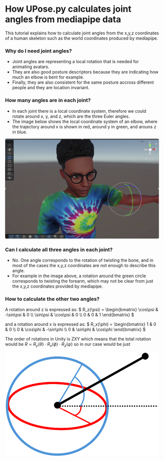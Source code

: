 # How UPose.py calculates joint angles from mediapipe data
This tutorial explains how to calculate joint angles from the x,y,z coordinates of a human skeleton such as the world coordinates produced by mediapipe. 

### Why do I need joint angles?
- Joint angles are representing a local rotation that is needed for animating avatars.
- They are also good posture descriptors because they are indicating how much an elbow is bent for example.
- Finally, they are also consistent for the same posture accross different people and they are location invariant.

### How many angles are in each joint?
- In each joint there is a local coordinate system, therefore we could rotate around x, y, and z, which are the three Euler angles.
- The image below shows the local coordinate system of an elbow, where the trajectory around x is shown in red, around y in green, and arouns z in blue. 
<img src="Screenshots/local_coordinate_system.png" alt="Your Scene Name" width="600"/>

### Can I calculate all three angles in each joint?
- No. One angle corresponds to the rotation of twisting the bone, and in most of the cases the x,y,z coordinates are not enough to describe this angle.
- For example in the image above, a rotation around the green circle corresponds to twisting the forearm, which may not be clear from just the x,y,z coordinates provided by mediapipe.

### How to calculate the other two angles?
A rotation around z is expressed as:
$`
R_z(\psi) = 
\begin{bmatrix}
\cos\psi & -\sin\psi & 0 \\
\sin\psi & \cos\psi & 0 \\
0 & 0 & 1
\end{bmatrix}
`$

and a rotation around x is expressed as:
$`
R_x(\phi) = 
\begin{bmatrix}
1 & 0 & 0 \\
0 & \cos\phi & -\sin\phi \\
0 & \sin\phi & \cos\phi
\end{bmatrix}
`$

The order of rotations in Unity is ZXY which means that the total rotation would be $`R = R_y(\theta) \cdot R_x(\phi) \cdot R_z(\psi)`$ so in our case would be just


<img src="Screenshots/joint_rotation.png" alt="Your Scene Name" width="600"/>
